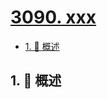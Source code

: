 # [3090. xxx](https://github.com/Tdahuyou/TNotes.leetcode/tree/main/notes/3090.%20xxx)

<!-- region:toc -->

- [1. 📝 概述](#1--概述)

<!-- endregion:toc -->

## 1. 📝 概述
